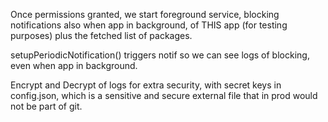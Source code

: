 Once permissions granted, we start foreground service, blocking notifications also when app in background, of THIS app (for testing purposes) plus the fetched list of packages. 

setupPeriodicNotification() triggers notif so we can see logs of blocking, even when app in background.

Encrypt and Decrypt of logs for extra security, with secret keys in config.json, which is a sensitive and secure external file that in prod would not be part of git.
